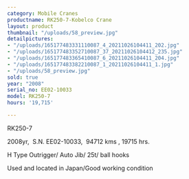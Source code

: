 ```yaml
---
category: Mobile Cranes
productname: RK250-7-Kobelco Crane
layout: product
thumbnail: "/uploads/58_preview.jpg"
detailpictures:
- "/uploads/165177483331110087_4_20211026104411_202.jpg"
- "/uploads/165177483352710087_37_20211026104412_235.jpg"
- "/uploads/165177483365410087_6_20211026104411_204.jpg"
- "/uploads/165177483382210087_1_20211026104411_1.jpg"
- "/uploads/58_preview.jpg"
sold: true
year: "2008"
serial_no: EE02-10033
model: RK250-7
hours: '19,715'

---
```

RK250-7

2008yr,&nbsp;&nbsp;S.N. EE02-10033, &nbsp;94712 kms , 19715 hrs.

H Type Outrigger/ Auto Jib/ 25t/ ball hooks

Used and located in Japan/Good working condition